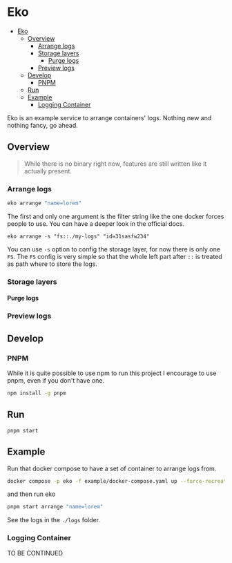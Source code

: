 # Eko

- [Eko](#eko)
  - [Overview](#overview)
    - [Arrange logs](#arrange-logs)
    - [Storage layers](#storage-layers)
      - [Purge logs](#purge-logs)
    - [Preview logs](#preview-logs)
  - [Develop](#develop)
    - [PNPM](#pnpm)
  - [Run](#run)
  - [Example](#example)
    - [Logging Container](#logging-container)

Eko is an example service to arrange containers' logs. Nothing new and nothing fancy, go ahead.

## Overview

> While there is no binary right now, features are still written like it actually present.

### Arrange logs

```sh
eko arrange "name=lorem"
```

The first and only one argument is the filter string like the one docker forces people to use. You can have a deeper look in the official docs.

```
eko arrange -s "fs::./my-logs" "id=31sasfw234"
```

You can use `-s` option to config the storage layer, for now there is only one `FS`. The `FS` config is very simple so that the whole left part after `::` is treated as path where to store the logs.

### Storage layers

#### Purge logs

### Preview logs

## Develop

### PNPM

While it is quite possible to use npm to run this project I encourage to use pnpm, even if you don't have one.

```sh
npm install -g pnpm
```

## Run

```
pnpm start
```

## Example

Run that docker compose to have a set of container to arrange logs from.

```sh
docker compose -p eko -f example/docker-compose.yaml up --force-recreate --always-recreate-deps --build
```

and then run eko

```sh
pnpm start arrange "name=lorem"
```

See the logs in the `./logs` folder.

### Logging Container

TO BE CONTINUED
